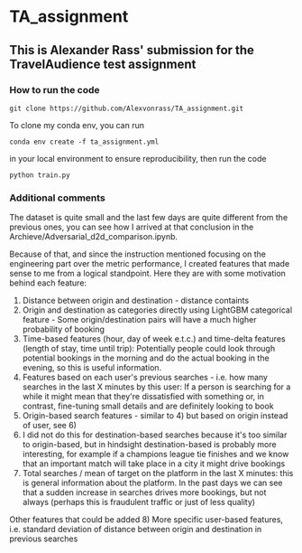 # TA_assignment

## This is Alexander Rass' submission for the TravelAudience test assignment

### How to run the code

`git clone https://github.com/Alexvonrass/TA_assignment.git`

To clone my conda env, you can run 

`conda env create -f ta_assignment.yml`

in your local environment to ensure reproducibility, then run the code

`python train.py`

### Additional comments

The dataset is quite small and the last few days are quite different from the previous ones, you can see 
how I arrived at that conclusion in the Archieve/Adversarial_d2d_comparison.ipynb.

Because of that, and since the instruction mentioned focusing on the engineering part over the metric performance, I created
features that made sense to me from a logical standpoint. Here they are with some motivation behind each feature:

1) Distance between origin and destination - distance containts 
2) Origin and destination as categories directly using LightGBM categorical feature - Some origin/destination pairs will have a much higher probability of booking
3) Time-based features (hour, day of week e.t.c.) and time-delta features (length of stay, time until trip): 
Potentially people could look through potential bookings in the morning and do the actual booking in the evening, so this is useful information. 
4) Features based on each user's previous searches - i.e. how many searches in the last X minutes by this user: If a person is searching for a while it might mean that they're dissatisfied with something or, in contrast, fine-tuning small details and are definitely looking to book
5) Origin-based search features - similar to 4) but based on origin instead of user, see 6)
6) I did not do this for destination-based searches because it's too similar to origin-based, but in hindsight destination-based is probably more interesting, for example if a champions league tie finishes and we know that an important match will take place in a city it might drive bookings
7) Total searches / mean of target on the platform in the last X minutes: this is general information about the platform. In the past days we can see that a sudden increase in searches drives more bookings, but not always (perhaps this is fraudulent traffic or just of less quality)

Other features that could be added
8) More specific user-based features, i.e. standard deviation of distance between origin and destination in previous searches



